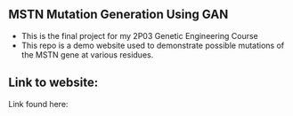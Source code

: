 ## MSTN Mutation Generation Using GAN
- This is the final project for my 2P03 Genetic Engineering Course
- This repo is a demo website used to demonstrate possible mutations of the MSTN gene at various residues.

## Link to website:
Link found here: 